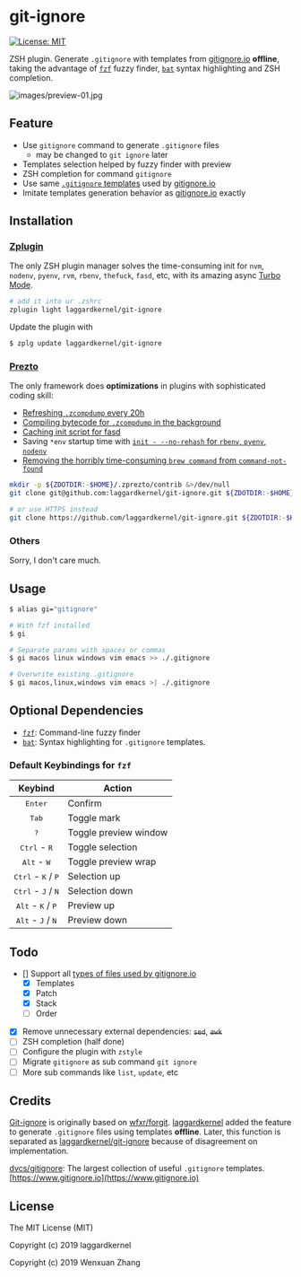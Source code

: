 # git-ignore

[![License: MIT](https://img.shields.io/badge/License-MIT-yellow.svg)](https://opensource.org/licenses/MIT)

ZSH plugin. Generate `.gitignore` with templates from [gitignore.io](https://www.gitignore.io/) **offline**, taking the advantage of [`fzf`](https://github.com/junegunn/fzf) fuzzy finder, [`bat`](https://github.com/sharkdp/bat) syntax highlighting and ZSH completion.

![images/preview-01.jpg](../assets/images/preview-01.jpg?raw=true)

## Feature
- Use `gitignore` command to generate `.gitignore` files
    - may be changed to `git ignore` later
- Templates selection helped by fuzzy finder with preview
- ZSH completion for command `gitignore`
- Use same [`.gitignore` templates](https://github.com/dvcs/gitignore) used by [gitignore.io](https://www.gitignore.io/)
- Imitate templates generation behavior as [gitignore.io](https://www.gitignore.io/) exactly

## Installation

### [Zplugin](https://github.com/zdharma/zplugin)

The only ZSH plugin manager solves the time-consuming init for `nvm`, `nodenv`, `pyenv`, `rvm`, `rbenv`, `thefuck`, `fasd`, etc, with its amazing async [Turbo Mode](https://github.com/zdharma/zplugin#turbo-mode-zsh--53).

```zsh
# add it into ur .zshrc
zplugin light laggardkernel/git-ignore
```

Update the plugin with

```zsh
$ zplg update laggardkernel/git-ignore
```

### [Prezto](https://github.com/sorin-ionescu/prezto)

The only framework does **optimizations** in plugins with sophisticated coding skill:
- [Refreshing `.zcompdump` every 20h](https://github.com/sorin-ionescu/prezto/blob/4abbc5572149baa6a5e7e38393a4b2006f01024f/modules/completion/init.zsh#L31-L41)
- [Compiling bytecode for `.zcompdump` in the background](https://github.com/sorin-ionescu/prezto/blob/4abbc5572149baa6a5e7e38393a4b2006f01024f/runcoms/zlogin#L9-L15)
- [Caching init script for fasd](https://github.com/sorin-ionescu/prezto/blob/4abbc5572149baa6a5e7e38393a4b2006f01024f/modules/fasd/init.zsh#L22-L36)
- Saving `*env` startup time with [`init - --no-rehash` for `rbenv`, `pyenv`, `nodenv`](https://github.com/sorin-ionescu/prezto/blob/4abbc5572149baa6a5e7e38393a4b2006f01024f/modules/python/init.zsh#L22)
- [Removing the horribly time-consuming `brew command` from `command-not-found`](https://github.com/sorin-ionescu/prezto/blob/4abbc5572149baa6a5e7e38393a4b2006f01024f/modules/command-not-found/init.zsh)

```zsh
mkdir -p ${ZDOTDIR:-$HOME}/.zprezto/contrib &>/dev/null
git clone git@github.com:laggardkernel/git-ignore.git ${ZDOTDIR:-$HOME}/.zprezto/contrib/git-ignore

# or use HTTPS instead
git clone https://github.com/laggardkernel/git-ignore.git ${ZDOTDIR:-$HOME}/.zprezto/contrib/git-ignore
```

### Others

Sorry, I don't care much.

## Usage

```zsh
$ alias gi="gitignore"

# With fzf installed
$ gi

# Separate params with spaces or commas
$ gi macos linux windows vim emacs >> ./.gitignore

# Overwrite existing .gitignore
$ gi macos,linux,windows vim emacs >| ./.gitignore
```

## Optional Dependencies
- [`fzf`](https://github.com/junegunn/fzf): Command-line fuzzy finder
- [`bat`](https://github.com/sharkdp/bat): Syntax highlighting for `.gitignore` templates.

### Default Keybindings for `fzf`

| Keybind                                       | Action                  |
| :-------------------------------------------: | ----------------------- |
| <kbd>Enter</kbd>                              | Confirm                 |
| <kbd>Tab</kbd>                                | Toggle mark             |
| <kbd>?</kbd>                                  | Toggle preview window   |
| <kbd>Ctrl</kbd> - <kbd>R</kbd>                | Toggle selection        |
| <kbd>Alt</kbd> - <kbd>W</kbd>                 | Toggle preview wrap     |
| <kbd>Ctrl</kbd> - <kbd>K</kbd> / <kbd>P</kbd> | Selection up            |
| <kbd>Ctrl</kbd> - <kbd>J</kbd> / <kbd>N</kbd> | Selection down          |
| <kbd>Alt</kbd> - <kbd>K</kbd> / <kbd>P</kbd>  | Preview up              |
| <kbd>Alt</kbd> - <kbd>J</kbd> / <kbd>N</kbd>  | Preview down            |

## Todo

- [] Support all [types of files used by gitignore.io](https://github.com/dvcs/gitignore#files)
  - [x] Templates
  - [x] Patch
  - [x] Stack
  - [ ] Order
- [x] Remove unnecessary external dependencies: ~~`sed`~~, ~~`awk`~~
- [ ] ZSH completion (half done)
- [ ] Configure the plugin with `zstyle`
- [ ] Migrate `gitignore` as sub command `git ignore`
- [ ] More sub commands like `list`, `update`, etc

## Credits

[Git-ignore](https://github.com/laggardkernel) is originally based on [wfxr/forgit](https://github.com/wfxr/forgit). [laggardkernel](https://github.com/laggardkernel) added the feature to generate `.gitignore` files using templates **offline**. Later, this function is separated as [laggardkernel/git-ignore](https://github.com/laggardkernel) because of disagreement on implementation.

[dvcs/gitignore](https://github.com/dvcs/gitignore): The largest collection of useful `.gitignore` templates. [https://www.gitignore.io](https://www.gitignore.io)

## License

The MIT License (MIT)

Copyright (c) 2019 laggardkernel

Copyright (c) 2019 Wenxuan Zhang
